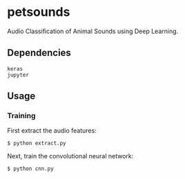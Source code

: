 # petsounds

Audio Classification of Animal Sounds using Deep Learning.

## Dependencies

```
keras
jupyter
```

## Usage

### Training

First extract the audio features:

```
$ python extract.py
```

Next, train the convolutional neural network:

```
$ python cnn.py
```